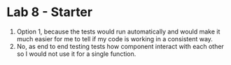 # Lab 8 - Starter

1) Option 1, because the tests would run automatically and would make it much easier for me to tell if my code is working in a consistent way.
2) No, as end to end testing tests how component interact with each other so I would not use it for a single function.